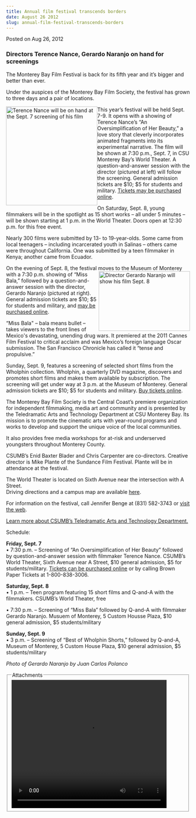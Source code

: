 ```yaml
---
title: Annual film festival transcends borders
date: August 26 2012
slug: annual-film-festival-transcends-borders
---
```





<span class="date">Posted on Aug 26, 2012    </span>
<h3>Directors Terence Nance, Gerardo Naranjo on hand for
screenings</h3>
<p>The Monterey Bay Film Festival is back for its fifth year and
it&#x2019;s bigger and better than ever.</p>
<p>Under the auspices of the Monterey Bay Film Society, the
festival has grown to three days and a pair of locations.</p>
<p><img alt="Terence Nance will be on hand at the Sept. 7 screening of his film" src="http://news.csumb.edu/sites/default/files/65/attachments/news/images/terence_small.jpg" style="float:left; width:250px; height:270px">This year&#x2019;s
festival will be held Sept. 7-9. It opens with a showing of Terence
Nance&#x2019;s &#x201C;An Oversimplification of Her Beauty,&#x201D; a love story that
cleverly incorporates animated fragments into its experimental
narrative. The film will be shown at 7:30 p.m., Sept. 7, in CSU
Monterey Bay&#x2019;s World Theater. A question-and-answer session with
the director (pictured at left) will follow the screening. General
admission tickets are $10; $5 for students and military. <a href="http://montereybayfilmfestival.com" rel="nofollow">Tickets may be
purchased online</a>.</img></p>
<p>On Saturday, Sept. 8, young filmmakers will be in the spotlight
as 15 short works &#x2013; all under 5 minutes &#x2013; will be shown starting at
1 p.m. in the World Theater. Doors open at 12:30 p.m. for this free
event.</p>
<p>Nearly 300 films were submitted by 13- to 19-year-olds. Some
came from local teenagers &#x2013; including incarcerated youth in Salinas
&#x2013; others came were throughout California. One was submitted by a
teen filmmaker in Kenya; another came from Ecuador.</p>
<p>On the evening of Sept. 8, the festival moves to the Museum of
Monterey with a 7:30 p.m. showing&#xA0;<img alt="Director Gerardo Naranjo will show his film Sept. 8" src="http://news.csumb.edu/sites/default/files/65/attachments/news/images/juan-carlos-polanco_photo_sm.jpg" style="float:right; width:250px; height:163px">of &#x201C;Miss Bala,&#x201D;
followed by a question-and-answer session with the director,
Gerardo Naranjo (pictured at right). General admission tickets are
$10; $5 for students and military, and <a href="http://montereybayfilmfestival.com" rel="nofollow">may be
purchased online</a>.</img></p>
<p>&#x201C;Miss Bala&quot; &#x2013; bala means bullet &#x2013; takes viewers to the front
lines of Mexico&apos;s devastating, unending drug wars. It premiered at
the 2011 Cannes Film Festival to critical acclaim and was Mexico&#x2019;s
foreign language Oscar submission. The San Francisco Chronicle has
called it &#x201C;tense and propulsive.&#x201D;</p>
<p>Sunday, Sept. 9, features a screening of selected short films
from the Wholphin collection. Wholphin, a quarterly DVD magazine,
discovers and promotes short films and makes them available by
subscription. The screening will get under way at 3 p.m. at the
Museum of Monterey. General admission tickets are $10; $5 for
students and military. <a href="http://montereybayfilmfestival.com" rel="nofollow">Buy tickets online</a>.</p>
<p>The Monterey Bay Film Society is the Central Coast&#x2019;s premiere
organization for independent filmmaking, media art and community
and is presented by the Teledramatic Arts and Technology Department
at CSU Monterey Bay. Its mission is to promote the cinematic arts
with year-round programs and works to develop and support the
unique voice of the local communities.</p>
<p>It also provides free media workshops for at-risk and
underserved youngsters throughout Monterey County.</p>
<p>CSUMB&#x2019;s Enid Baxter Blader and Chris Carpenter are co-directors.
Creative director is Mike Plante of the Sundance Film Festival.
Plante will be in attendance at the festival.</p>
<p>The World Theater is located on Sixth Avenue near the
intersection with A Street.<br>
Driving directions and a campus map are available <a href="http://csumb.edu/map" rel="nofollow">here</a>.</br></p>
<p>For information on the festival, call Jennifer Benge at (831)
582-3743 or <a href="http://www.montereybayfilmsociety.org/events.html" rel="nofollow">visit the web</a>.</p>
<p><a href="http://csumb.edu/tat" rel="nofollow">Learn more about
CSUMB&#x2019;s Teledramatic Arts and Technology Department.</a></p>
<p>Schedule:</p>
<p><strong>Friday, Sept. 7</strong><br>
&#x2022; 7:30 p.m. &#x2013; Screening of &#x201C;An Oversimplification of Her Beauty&#x201D;
followed by question-and-answer session with filmmaker Terence
Nance. CSUMB&#x2019;s World Theater, Sixth Avenue near A Street, $10
general admission, $5 for students/military. <a href="http://www.brownpapertickets.com/event/269684" rel="nofollow">Tickets can be purchased online</a>&#xA0;or by calling
Brown Paper Tickets at&#xA0;1-800-838-3006.</br></p>
<p><strong>Saturday, Sept. 8</strong><br>
&#x2022; 1 p.m. &#x2013; Teen program featuring 15 short films and Q-and-A with
the filmmakers. CSUMB&#x2019;s World Theater, free</br></p>
<p>&#x2022; 7:30 p.m. &#x2013; Screening of &#x201C;Miss Bala&#x201D; followed by Q-and-A with
filmmaker Gerardo Naranjo. Musuem of Monterey, 5 Custom Housse
Plaza, $10 general admission, $5 students/military</p>
<p><strong>Sunday, Sept. 9</strong><br>
&#x2022; 3 p.m. &#x2013; Screening of &#x201C;Best of Wholphin Shorts,&#x201D; followed by
Q-and-A, Museum of Monterey, 5 Custom House Plaza, $10 general
admission, $5 students/military</br></p>
<p class="small"><em>Photo of Gerardo Naranjo by Juan Carlos
Polanco</em></p>
<fieldset class="fieldgroup group-attachments">
<legend>Attachments</legend>
<div class="field field-type-emvideo field-field-attach-video">
<div class="field-items">
<div class="field-item odd">
<div class="emvideo emvideo-video emvideo-youtube">
<div class="emfield-emvideo emfield-emvideo-youtube">
<div id="emvideo-youtube-flash-wrapper-1">
<!--<object type="application/x-shockwave-flash" height="350" width="425" data="http://www.youtube.com/v/rrTyAbgjF04&amp;rel=0&amp;enablejsapi=1&amp;playerapiid=ytplayer&amp;fs=1" id="emvideo-youtube-flash-1">
          <param name="movie" value="http://www.youtube.com/v/rrTyAbgjF04&amp;rel=0&amp;enablejsapi=1&amp;playerapiid=ytplayer&amp;fs=1" />
          <param name="allowScriptAccess" value="sameDomain"/>
          <param name="quality" value="best"/>
          <param name="allowFullScreen" value="true"/>
          <param name="bgcolor" value="#FFFFFF"/>
          <param name="scale" value="noScale"/>
          <param name="salign" value="TL"/>
          <param name="FlashVars" value="playerMode=embedded" />
          <param name="wmode" value="transparent" />
        </object>-->
<video controls="" width="425" height="350">
<source src="http://r7---sn-o097zne6.googlevideo.com/videoplayback?upn=wloFEZ9Gds8&amp;initcwndbps=4156250&amp;key=yt5&amp;ip=198.189.249.65&amp;ratebypass=yes&amp;ipbits=0&amp;pl=23&amp;mm=31&amp;source=youtube&amp;ms=au&amp;fexp=900718,907263,916104,923368,927622,929821,930676,936121,9406392,941004,943917,947225,948124,952302,952605,952901,955301,957103,957105,957201,959701&amp;id=o-APZqjwzAbEFUO9eSj4n7lqrw-J1NGeS2lxIZmRyc4zgH&amp;itag=18&amp;mt=1422324041&amp;sver=3&amp;expire=1422345720&amp;signature=664AFA6CF44ABE3BE21FEE53C1A6F6B88030282E.3C2D2E7CA285DB2A544F77486025817B005FA45D&amp;sparams=dur,id,initcwndbps,ip,ipbits,itag,mm,ms,mv,pl,ratebypass,source,upn,expire&amp;dur=137.206&amp;mv=m&amp;name=rrTyAbgjF04" type="video/mp4"/></video></div>
</div>
</div>
</div>
</div>
</div>
</fieldset>





